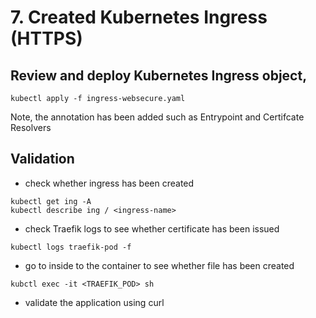 # 7. Created Kubernetes Ingress (HTTPS)

## Review and deploy Kubernetes Ingress object, 

```
kubectl apply -f ingress-websecure.yaml
```

Note, the annotation has been added such as Entrypoint and Certifcate Resolvers 


## Validation

- check whether ingress has been created

```
kubectl get ing -A
kubectl describe ing / <ingress-name> 
```
- check Traefik logs to see whether certificate has been issued

```
kubectl logs traefik-pod -f
```
 
- go to inside to the container to see whether file has been created

```
kubctl exec -it <TRAEFIK_POD> sh
```

- validate the application using curl